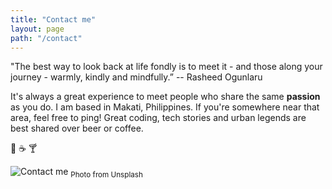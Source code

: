 ```yaml
---
title: "Contact me"
layout: page
path: "/contact"
---
```

"The best way to look back at life fondly is to meet it - and those along your journey - warmly, kindly and mindfully.”
-- Rasheed Ogunlaru 

It's always a great experience to meet people who share the same **passion** as you do. I am based in Makati, Philippines. If you're somewhere near that area, feel free to ping! Great coding, tech stories and urban legends are best shared over beer or coffee.  
  
:beer: :coffee: :cocktail:

![Contact me](./1.jpg) <sub>Photo from Unsplash</sub>